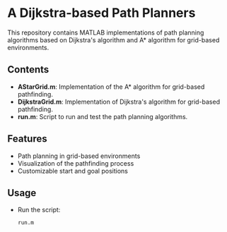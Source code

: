 # A Dijkstra-based Path Planners

This repository contains MATLAB implementations of path planning algorithms based on Dijkstra's algorithm and A* algorithm for grid-based environments.

## Contents

- **AStarGrid.m**: Implementation of the A* algorithm for grid-based pathfinding.
- **DijkstraGrid.m**: Implementation of Dijkstra's algorithm for grid-based pathfinding.
- **run.m**: Script to run and test the path planning algorithms.

## Features

- Path planning in grid-based environments
- Visualization of the pathfinding process
- Customizable start and goal positions

## Usage

- Run the script:
    ```sh
    run.m
    ```
